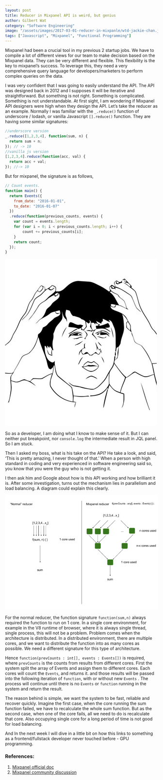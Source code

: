 ```yaml
---
layout: post
title: Reducer in Mixpanel API is weird, but genius
author: Gilbert Wat
category: "Software Engineering"
image: "/assets/images/2017-03-01-reducer-in-mixpanle/wtd-jackie-chan.jpeg"
tags: ["Javascript", "Mixpanel", "Functional Programming"]
---
```


Mixpanel had been a crucial tool in my previous 2 startup jobs. We have to compile a lot of different views for our team to make decision based on the Mixpanel data. They can be very different and flexible. This flexibility is the key to mixpanel’s success. To leverage this, they need a very comprehensive query language for developers/marketers to perform complex queries on the data.

I was very confident that I was going to easily understand the API. The API was designed back in 2012 and I supposes it will be iterative and straightforward. But something is not right. Something is complicated. Something is not understandable. At first sight, I am wondering if Mixpanel API designers were high when they design the API. Let’s take the reducer as an example. Normally I was familiar with the `_.reduce()` function of underscore / lodash, or vanilla Javascript `[].reduce()` function. They are having some similar signatures:

```javascript
//underscore version
_.reduce([1,2,3,4], function(sum, n) {
  return sum + n;
}); // -> 10
//vanilla js version
[1,2,3,4].reduce(function(acc, val) {
  return acc + val;
}); //-> 10
```

But for mixpanel, the signature is as follows,

```javascript
// Count events.
function main() {
  return Events({
    from_date: "2016-01-01",
    to_date: "2016-01-07"
  })
  .reduce(function(previous_counts, events) {
    var count = events.length;
    for (var i = 0; i < previous_counts.length; i++) {
        count += previous_counts[i];
    }
    return count;
  });
}
```

<img class="center" src="/assets/images/2017-03-01-reducer-in-mixpanel/wtf-jackie-chan.jpeg"/>

So as a developer, I am doing what I know to make sense of it. But I can neither put breakpoint, nor `console.log` the intermediate result in JQL panel. So I am stuck.

Then I asked my boss, what is his take on the API? He take a look, and said, ‘This is pretty amazing, I never thought of that.’ When a person with high standard in coding and very experienced in software engineering said so, you know that you were the guy who is not getting it.

I then ask him and Google about how is this API working and how brilliant it is. After some investigation, turns out the mechanism lies in parallelism and load balancing. A diagram could explain this clearly.

<img class="center" src="/assets/images/2017-03-01-reducer-in-mixpanel/reducer.png"/>

For the normal reducer, the function signature `function(sum,n)` always required the function to run on 1 core. In a single core environment, for example in the V8 runtime of browser, where it is always single thread, single process, this will not be a problem. Problem comes when the architecture is distributed. In a distributed environment, there are multiple cores, and we want to distribute the function into as many cores as possible. We need a different signature for this type of architecture.

Hence `function(prevCounts : int[], events : Events[])` is required, where `prevCounts` is the counts from results from different cores. First the system split the array of Events and assign them to different cores. Each cores will count the `Events`, and returns it. and those results will be passed into the following iteration of `function`, with or without new `Events` . The process will continue until there is no `Events` or `function` running in the system and return the result.

The reason behind is simple, we want the system to be fast, reliable and recover quickly. Imagine the first case, when the core running the sum function failed, we have to recalculate the whole sum function. But as the second case, when one of the core fails, all we need to do is recalculate that core. Also occupying single core for a long period of time is not good for load balancing.

And In the next week I will dive in a little bit on how this links to something as a frontend/fullstack developer never touched before - GPU programming.

### References:
1. [Mixpanel official doc](https://mixpanel.com/help/reference/jql/api-reference#api/transformations/reduce)
2. [Mixpanel community discussion](http://community.mixpanel.com/t/jql-api-confused-with-the-method-signature-of-the-reducer-function-passed-to-reduce/376)